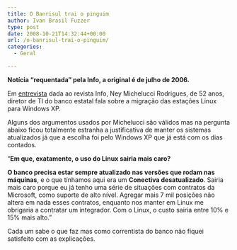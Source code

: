 ```yaml
---
title: O Banrisul trai o pinguim
author: Ivan Brasil Fuzzer
type: post
date: 2008-10-21T14:32:44+00:00
url: /o-banrisul-trai-o-pinguim/
categories:
  - Geral

---
```

**Notícia &#8220;requentada&#8221; pela Info, a original é de julho de 2006.**

Em [entrevista][1] dada ao revista Info, Ney Michelucci Rodrigues, de 52 anos, diretor de TI do banco estatal fala sobre a migração das estações Linux para Windows XP.

Alguns dos argumentos usados por Michelucci são válidos mas na pergunta abaixo ficou totalmente estranha a justificativa de manter os sistemas atualizados já que a escolha foi pelo Windows XP que já está com os dias contados.

&#8220;**Em que, exatamente, o uso do Linux sairia mais caro?**
  
**O banco precisa estar sempre atualizado nas versões que rodam nas máquinas**, e o que tínhamos aqui era um **Conectiva desatualizado**. Sairia mais caro porque eu já tenho uma série de situações com contratos da Microsoft, como suporte de alto nível. Agregar mais 7 mil posições não altera em nada esses contratos, enquanto nos manter em Linux me obrigaria a contratar um integrador. Com o Linux, o custo sairia entre 10% e 15% mais alto.&#8221;

Cada um sabe o que faz mas como correntista do banco não fiquei satisfeito com as explicações.

 [1]: http://info.abril.com.br/professional/windows/o-banrisul-trai-o-pinguim.shtml